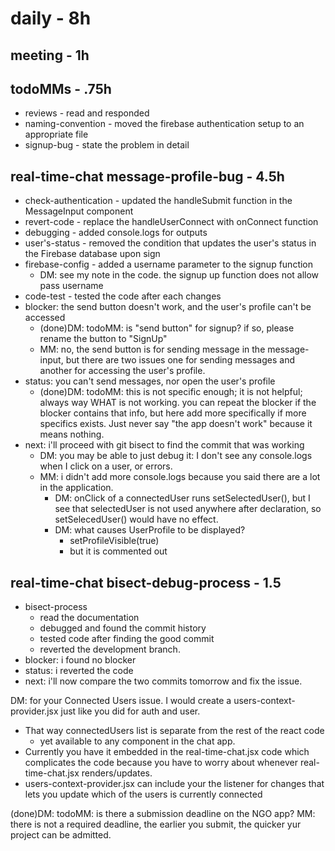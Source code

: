 # daily - 8h

## meeting - 1h

## todoMMs - .75h
* reviews - read and responded
* naming-convention - moved the firebase authentication setup to an appropriate file
* signup-bug - state the problem in detail

## real-time-chat message-profile-bug - 4.5h
* check-authentication - updated the handleSubmit function in the MessageInput component
* revert-code - replace the handleUserConnect with onConnect function
* debugging - added console.logs for outputs
* user's-status - removed the condition that updates the user's status in the Firebase database upon sign 
* firebase-config - added a username parameter to the signup function
  * DM: see my note in the code. the signup up function does not allow pass username
* code-test - tested the code after each changes
* blocker: the send button doesn't work, and the user's profile can't be accessed
  * (done)DM: todoMM: is "send button" for signup? if so, please rename the button to "SignUp"
  * MM: no, the send button is for sending message in the message-input, but there are two issues one for sending messages and another for accessing the user's profile.
* status: you can't send messages, nor open the user's profile
  * (done)DM: todoMM: this is not specific enough; it is not helpful; always way WHAT is not working. you can repeat the blocker if the blocker contains that info, but here add more specifically if more specifics exists. Just never say "the app doesn't work" because it means nothing.
* next: i'll proceed with git bisect to find the commit that was working
  * DM: you may be able to just debug it: I don't see any console.logs when I click on a user, or errors.
  * MM: i didn't add more console.logs because you said there are a lot in the application.
    * DM: onClick of a connectedUser runs setSelectedUser(), but I see that selectedUser is not used anywhere after declaration, so setSelecedUser() would have no effect.
    * DM: what causes UserProfile to be displayed?
      * setProfileVisible(true)
      * but it is commented out


## real-time-chat bisect-debug-process - 1.5
* bisect-process
  * read the documentation 
  * debugged and found the commit history
  * tested code after finding the good commit
  * reverted the development branch.
* blocker: i found no blocker
* status: i reverted the code
* next: i'll now compare the two commits tomorrow and fix the issue.

DM: for your Connected Users issue. I would create a users-context-provider.jsx just like you did for auth and user. 
* That way connectedUsers list is separate from the rest of the react code 
  * yet available to any component in the chat app.
* Currently you have it embedded in the real-time-chat.jsx code which complicates the code because you have to worry about whenever real-time-chat.jsx renders/updates. 
* users-context-provider.jsx can include your the listener for changes that lets you update which of the users is currently connected

(done)DM: todoMM: is there a submission deadline on the NGO app? MM: there is not a required deadline, the earlier you submit, the quicker yur project can be admitted.

